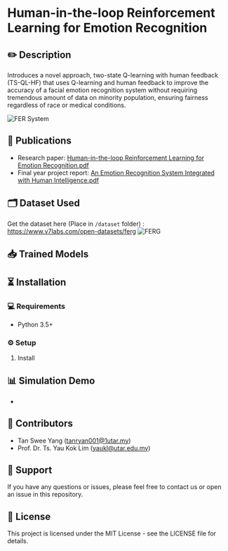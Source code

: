 # Human-in-the-loop Reinforcement Learning for Emotion Recognition

## ✏️ Description
Introduces a novel approach, two-state Q-learning with human feedback (TS-QL-HF) that uses Q-learning and human feedback to improve the accuracy of a facial emotion recognition system without requiring tremendous amount of data on minority population, ensuring fairness regardless of race or medical conditions.

![FER System](https://github.com/tansweeyang/Human-in-the-loop-Reinforcement-Learning-for-Emotion-Recognition/blob/ba6fc30777812190ac3a97de65332fbf957dfd28/FER_Flow.jpg)

## 📝 Publications
- Research paper: [Human-in-the-loop Reinforcement Learning for Emotion Recognition.pdf](https://github.com/tansweeyang/Human-in-the-loop-Reinforcement-Learning-for-Emotion-Recognition/blob/650a5d08414160b20a9c1318e002ae5039f6b3f9/HITL%20FER5_Submitted.pdf)
- Final year project report:
[An Emotion Recognition System Integrated with Human Intelligence.pdf](https://github.com/tansweeyang/An-Emotion-Recognition-System-Integrated-with-Human-Intelligence/blob/75cbc1d33f7cc33245475dbf1f9e036436d7afe1/documents/SE_1904180_FYP%20report%20-%20TanSweeYang.pdf)

## 🗂️ Dataset Used
Get the dataset here (Place in ```/dataset``` folder) : https://www.v7labs.com/open-datasets/ferg
![FERG](https://grail.cs.washington.edu/projects/deepexpr/sampleimages.jpg)

## 📥 Trained Models

## ⏳ Installation
### 💻 Requirements
- Python 3.5+
### ⚙️ Setup
1. Install

## 📊 Simulation Demo
-

## 👥 Contributors
- Tan Swee Yang  (tanryan001@1utar.my)
- Prof. Dr. Ts. Yau Kok Lim (yaukl@utar.edu.my)

## 🦻 Support
If you have any questions or issues, please feel free to contact us or open an issue in this repository.

## 📃 License
This project is licensed under the MIT License - see the LICENSE file for details.

